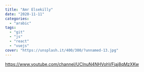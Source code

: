 ```yaml
---
title: "Amr Elsekilly"
date: "2020-11-11"
categories:
  - "arabic"
tags:
  - "git"
  - "js"
  - "react"
  - "vuejs"
cover: "https://unsplash.it/400/300/?unnamed-13.jpg"
---
```


https://www.youtube.com/channel/UCInuN4NHVohVFjaj8qMzXKw
